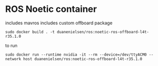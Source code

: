 # ROS Noetic container

includes mavros
includes custom offboard package

```
sudo docker build . -t duanenielsen/ros:noetic-ros-offboard-l4t-r35.1.0
```

to run 

```
sudo docker run --runtime nvidia -it --rm --device=/dev/ttyACM0 --network host duanenielsen/ros:noetic-ros-offboard-l4t-r35.1.0
```
